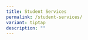 ```yaml
---
title: Student Services
permalink: /student-services/
variant: tiptap
description: ""
---
```

<p></p>